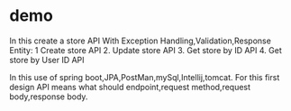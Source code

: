 # demo
In this create a store API With Exception Handling,Validation,Response Entity:
1 Create store API
2. Update store API
3. Get store by ID API
4. Get store by User ID API

  In this use of spring boot,JPA,PostMan,mySql,Intellij,tomcat.
For this first design API means what should endpoint,request method,request body,response body.
  
  


  
